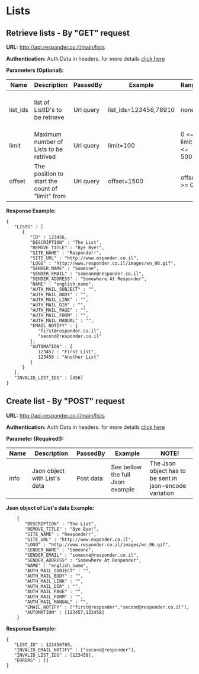 # Lists

## Retrieve lists - By "GET" request

**URL:** http://api.responder.co.il/main/lists

**Authentication:** Auth Data in headers. for more details [click here](https://github.com/chenrosenblum/my-description/tree/master/Authentication/ )

**Parameters (Optional):**
  
  | Name     | Description | PassedBy  | Example     | Range    | DefaultValue | Invalid Values | NOTE!                             |
  | ---------|-------------|-----------|-------------|----------|--------------|----------------|-----------------------------------|
  | list_ids | list of ListID's to be retrieve | Url query | list_ids=123456,78910 | none     | none         | Invalid ID's will be returned in a JSON array of "INVALID_LIST_IDS" | When used with "limit" or "offset" results are unpredictable
  | limit  | Maximum number of Lists to be retrived | Url query | limit=100 | 0 <= limit <= 500     | 500         | If parameter is not in range - default value will be used | 
  | offset | The position to start the count of "limit" from | Url query | offset=1500 | offset >= 0     | 0         | |   

**Response Example:**

    {
       "LISTS" : [
          {
             "ID" : 123456,
             "DESCRIPTION" : "The List",
             "REMOVE_TITLE" : "Bye Bye!",
             "SITE_NAME" : "Responder!",
             "SITE_URL" : "http://www.esponder.co.il",
             "LOGO" : "http://www.responder.co.il/images/wn_06.gif",
             "SENDER_NAME" : "Someone",
             "SENDER_EMAIL" : "someone@responder.co.il",
             "SENDER_ADDRESS" : "Somewhere At Responder",
             "NAME" : "english_name",
             "AUTH_MAIL_SUBJECT" : "",
             "AUTH_MAIL_BODY" : "",
             "AUTH_MAIL_LINK" : "",
             "AUTH_MAIL_DIR" : "",
             "AUTH_MAIL_PAGE" : "",
             "AUTH_MAIL_FORM" : "",
             "AUTH_MAIL_MANUAL" : "",
             "EMAIL_NOTIFY" : {
                "first@responder.co.il",
                "second@responder.co.il"
             },
             "AUTOMATION" : {
                123457 : "First List",
                123458 : "Another List"
             }
          }
       ],
       "INVALID_LIST_IDS" : [456]
    }
    
    

## Create list - By "POST" request

**URL:** http://api.responder.co.il/main/lists

**Authentication:** Auth Data in headers. for more details [click here](https://github.com/chenrosenblum/my-description/tree/master/Authentication/ )

**Parameter (Required!):**
  
  | Name     | Description | PassedBy  | Example | NOTE! |
  | ---------|-------------|-----------|---------|-------|
  | info | Json object with List's data | Post data | See bellow the full Json example | The Json object has to be sent in json-encode variation

**Json object of List's data Example:**
        
        {
           "DESCRIPTION" : "The List",
           "REMOVE_TITLE" : "Bye Bye!",
           "SITE_NAME" : "Responder!",
           "SITE_URL" : "http://www.esponder.co.il",
           "LOGO" : "http://www.responder.co.il/images/wn_06.gif",
           "SENDER_NAME" : "Someone",
           "SENDER_EMAIL" : "someone@responder.co.il",
           "SENDER_ADDRESS" : "Somewhere At Responder",
           "NAME" : "english_name",
           "AUTH_MAIL_SUBJECT" : "",
           "AUTH_MAIL_BODY" : "",
           "AUTH_MAIL_LINK" : "",
           "AUTH_MAIL_DIR" : "",
           "AUTH_MAIL_PAGE" : "",
           "AUTH_MAIL_FORM" : "",
           "AUTH_MAIL_MANUAL" : "",
           "EMAIL_NOTIFY" : ["first@responder","second@responder.co.il"],
           "AUTOMATION" : [123457,123458]
        }

**Response Example:**

    {
       "LIST_ID" : 123456789,
       "INVALID_EMAIL_NOTIFY" : ["second@responder"],
       "INVALID_LIST_IDS" : [123458],
       "ERRORS" : []
    }
